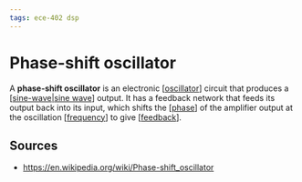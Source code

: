 ```yaml
---
tags: ece-402 dsp
---
```


# Phase-shift oscillator

A **phase-shift oscillator** is an electronic [[oscillator]] circuit that produces a [[sine-wave|sine wave]] output. It has a feedback network that feeds its output back into its input, which shifts the [[phase]] of the amplifier output at the oscillation [[frequency]] to give [[feedback]].

## Sources

- <https://en.wikipedia.org/wiki/Phase-shift_oscillator>

[//begin]: # "Autogenerated link references for markdown compatibility"
[oscillator]: oscillator "Oscillator"
[sine-wave|sine wave]: sine-wave "Sine wave"
[phase]: phase "Phase"
[frequency]: frequency "Frequency"
[feedback]: feedback "Feedback"
[//end]: # "Autogenerated link references"
